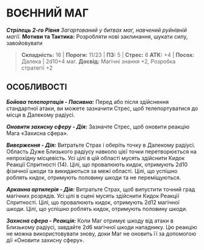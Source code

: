 ﻿# ВОЄННИЙ МАГ

***Стрілець 2-го Рівня***
*Загартований у битвах маг, навчений руйнівній магії.*
**Мотиви та Тактика:** Розробляти нові заклинання, шукати силу, завойовувати

> **Складність:** 16 | **Пороги:** 11/23 | **ПЗ:** 5 | **Стрес:** 6
> **АТК:** +4 | **Посох:** Далека | 2d10+4 маг.
> **Досвід:** Магічні знання +2, Розробка стратегії +2

## ОСОБЛИВОСТІ

***Бойова телепортація - Пасивна:*** Перед або після здійснення стандартної атаки, ви можете зазначити Стрес, щоб телепортуватися до місця в Далекому радіусі.

***Оновити захисну сферу - Дія:*** Зазначте Стрес, щоб оновити реакцію Мага «Захисна сфера».

***Виверження - Дія:*** Витратьте Страх і оберіть точку в Далекому радіусі. Область Дуже Близького радіусу навколо цієї точки перетворюється на непрохідну місцевість. Усі цілі в цій області мусять здійснити Кидок Реакції Спритності (14). Цілі, що провалюють кидок, отримують 2d10 фізичної шкоди та викидаються за межі області. Цілі, що успішно роблять кидок, отримують половину шкоди та не переміщуються.

***Арканна артилерія - Дія:*** Витратьте Страх, щоб випустити точний град магічних розрядів. Усі цілі в сцені мусять здійснити Кидок Реакції Спритності. Цілі, що провалюють кидок, отримують 2d12 магічної шкоди. Цілі, що успішно роблять кидок, отримують половину шкоди.

***Захисна сфера - Реакція:*** Коли Маг отримує шкоду від атаки в Близькому радіусі, завдайте 2d6 магічної шкоди нападнику. Цю реакцію не можна використовувати знову, доки Маг не оновить її за допомогою дії «Оновити захисну сферу».